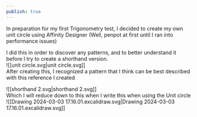 ```yaml
---  
publish: true  
---  
```

  
In preparation for my first Trigonometry test, I decided to create my own unit circle using Affinity Designer (Well, penpot at first until I ran into performance issues)  
  
I did this in order to discover any patterns, and to better understand it before I try to create a shorthand version.  
![[unit circle.svg|unit circle.svg]]  
After creating this, I recognized a pattern that I think can be best described with this reference I created  
  
![[shorthand 2.svg|shorthand 2.svg]]  
Which I will reduce down to this when I write this when using the Unit circle  
![[Drawing 2024-03-03 17.16.01.excalidraw.svg|Drawing 2024-03-03 17.16.01.excalidraw.svg]]